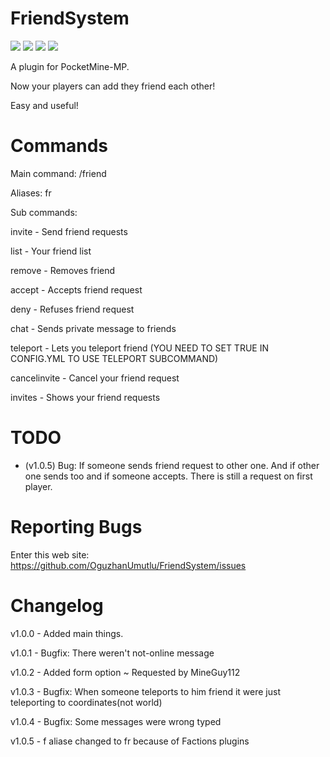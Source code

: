 # FriendSystem
[![](https://poggit.pmmp.io/shield.state/Friends)](https://poggit.pmmp.io/p/Friends)
[![](https://poggit.pmmp.io/shield.api/Friends)](https://poggit.pmmp.io/p/Friends)
[![](https://poggit.pmmp.io/shield.dl.total/Friends)](https://poggit.pmmp.io/p/Friends)
[![](https://poggit.pmmp.io/shield.dl/Friends)](https://poggit.pmmp.io/p/Friends)

A plugin for PocketMine-MP.

Now your players can add they friend each other!

Easy and useful!

# Commands
Main command: /friend

Aliases: fr

Sub commands:

invite - Send friend requests

list - Your friend list

remove - Removes friend

accept - Accepts friend request

deny - Refuses friend request

chat - Sends private message to friends

teleport - Lets you teleport friend (YOU NEED TO SET TRUE IN CONFIG.YML TO USE TELEPORT SUBCOMMAND)

cancelinvite - Cancel your friend request

invites - Shows your friend requests

# TODO

- (v1.0.5) Bug: If someone sends friend request to other one. And if other one sends too and if someone accepts. There is still a request on first player.

# Reporting Bugs

Enter this web site: https://github.com/OguzhanUmutlu/FriendSystem/issues

# Changelog

v1.0.0 - Added main things.

v1.0.1 - Bugfix: There weren't not-online message

v1.0.2 - Added form option ~ Requested by MineGuy112

v1.0.3 - Bugfix: When someone teleports to him friend it were just teleporting to coordinates(not world)

v1.0.4 - Bugfix: Some messages were wrong typed

v1.0.5 - f aliase changed to fr because of Factions plugins
